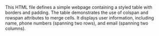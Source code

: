 This HTML file defines a simple webpage containing a styled table with borders and padding. The table demonstrates the use of colspan and rowspan attributes to merge cells. It displays user information, including name, phone numbers (spanning two rows), and email (spanning two columns).
